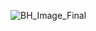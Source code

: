 ![BH_Image_Final](https://github.com/bmarrett/Relativistic-Ray-Tracer/assets/174278265/791ffb5d-f095-40bc-884e-52b631462b1f)
